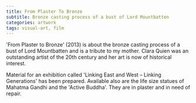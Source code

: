 ```yaml
---
title: From Plaster To Bronze
subtitle: Bronze casting process of a bust of Lord Mountbatten
categories: artwork
tags: visual-art, film
---
```


'From Plaster to Bronze' (2013) is about the bronze casting process of a bust of Lord Mountbatten and is a tribute to my mother. Clara Quien was an outstanding artist of the 20th century and her art is now of historical interest.

Material for an exhibition called 'Linking East and West – Linking Generations' has been prepared. Available also are the life size statues of Mahatma Gandhi and the 'Active Buddha'. They are in plaster and in need of repair.
